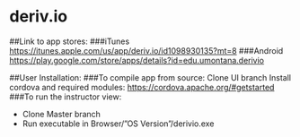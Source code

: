 # deriv.io

##Link to app stores: 
###iTunes
https://itunes.apple.com/us/app/deriv.io/id1098930135?mt=8
###Android
https://play.google.com/store/apps/details?id=edu.umontana.derivio

##User Installation:
###To compile app from source:
Clone UI branch
Install cordova and required modules:
https://cordova.apache.org/#getstarted
###To run the instructor view:
*   Clone Master branch
*   Run executable in Browser/”OS Version”/derivio.exe

